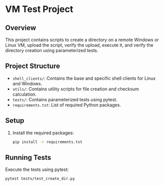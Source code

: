 # VM Test Project

## Overview
This project contains scripts to create a directory on a remote Windows or Linux VM, upload the script, verify the upload, execute it, and verify the directory creation using parameterized tests.

## Project Structure
- `shell_clients/`: Contains the base and specific shell clients for Linux and Windows.
- `utils/`: Contains utility scripts for file creation and checksum calculation.
- `tests/`: Contains parameterized tests using pytest.
- `requirements.txt`: List of required Python packages.

## Setup
1. Install the required packages:
    ```sh
    pip install -r requirements.txt
    ```

## Running Tests
Execute the tests using pytest:
```sh
pytest tests/test_create_dir.py

